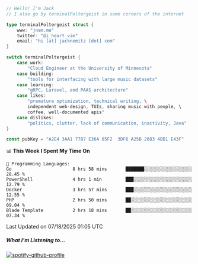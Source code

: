 ```go
// Hello! I'm Jack
// I also go by terminalPoltergeist in some corners of the internet

type terminalPoltergeist struct {
    www: "jnem.me"
    twitter: "@i_heart_vim"
    email: "hi [at] jacknemitz [dot] com"
}

switch terminalPoltergeist {
    case work:
        "Cloud Engineer at the University of Minnesota"
    case building:
        "tools for interfacing with large music datasets"
    case learning:
        "gRPC, Laravel, and PAAS architecture"
    case likes:
        "premature optimization, technical writing, \
        independent web-design, TUIs, sharing music with people, \
        coffee, well-documented apis"
    case dislikes:
        "politics, clutter, lack of communication, inactivity, Java"
}

const pubKey = "A2E4 3AA1 77B7 E36A 05F2  3DF6 A25B 2683 4BB1 E43F"
```

<!--START_SECTION:waka-->
📊 **This Week I Spent My Time On** 

```text
💬 Programming Languages: 
Go                       8 hrs 58 mins       ███████░░░░░░░░░░░░░░░░░░   28.45 % 
PowerShell               4 hrs 1 min         ███░░░░░░░░░░░░░░░░░░░░░░   12.79 % 
Docker                   3 hrs 57 mins       ███░░░░░░░░░░░░░░░░░░░░░░   12.55 % 
PHP                      2 hrs 50 mins       ██░░░░░░░░░░░░░░░░░░░░░░░   09.04 % 
Blade Template           2 hrs 18 mins       ██░░░░░░░░░░░░░░░░░░░░░░░   07.34 % 
```


 Last Updated on 07/18/2025 01:05 UTC
<!--END_SECTION:waka-->

##### What I'm Listening to...

[![spotify-github-profile](https://jnem.me/listening-item?maxAge=2592000)](https://jnem.me/listening)
